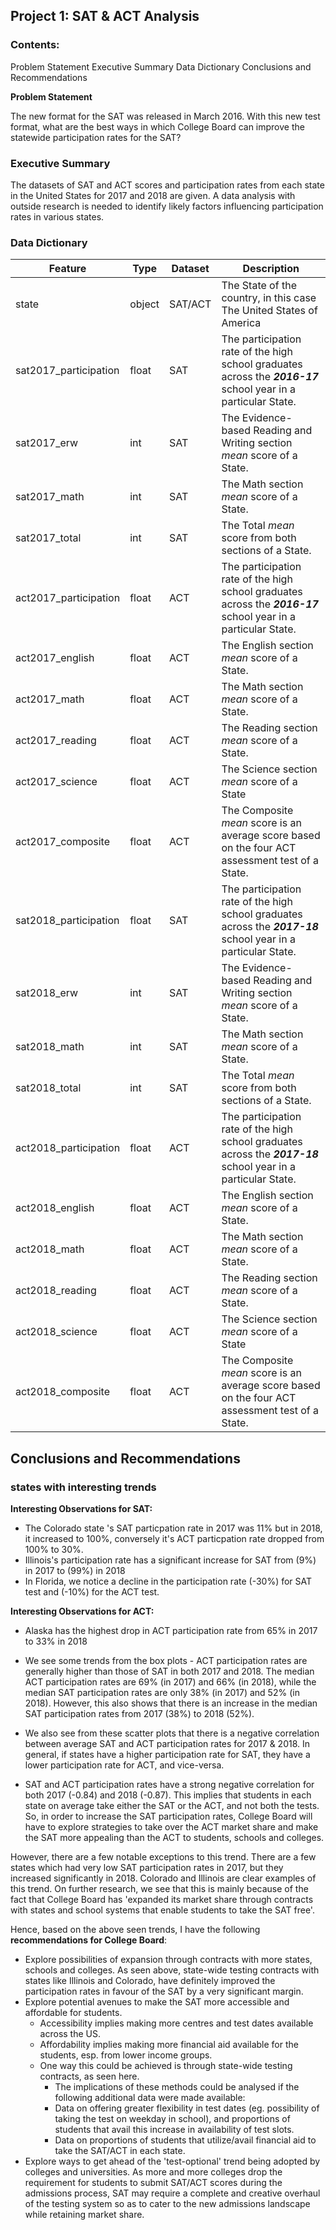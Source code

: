  ## Project 1: SAT & ACT Analysis

### Contents:

Problem Statement
Executive Summary
Data Dictionary
Conclusions and Recommendations

<b>Problem Statement</b>

The new format for the SAT was released in March 2016. With this new test format, what are the best ways in which College Board can improve the statewide participation rates for the SAT?


### Executive Summary

The datasets of SAT and ACT scores and participation rates from each state in the United States for 2017 and 2018 are given. A data analysis with outside research is needed to identify likely factors influencing participation rates in various states.



### Data Dictionary


|Feature|Type|Dataset|Description|
|---|---|---|---|
|state|object|SAT/ACT|The State of the country, in this case The United States of America| 
|sat2017_participation|float|SAT|The participation rate of the high school graduates across the __*2016-17*__ school year in a particular State.|
|sat2017_erw|int|SAT|The Evidence-based Reading and Writing section *mean* score of a State.|
|sat2017_math|int|SAT|The Math section *mean* score of a State.|
|sat2017_total|int|SAT|The Total *mean* score from both sections of a State.|
|act2017_participation|float|ACT|The participation rate of the high school graduates across the __*2016-17*__ school year in a particular State.|
|act2017_english|float|ACT|The English section *mean* score of a State.|
|act2017_math|float|ACT|The Math section *mean* score of a State.|
act2017_reading|float|ACT|The Reading section *mean* score of a State.|
act2017_science|float|ACT|The Science section *mean* score of a State|
|act2017_composite|float|ACT|The Composite *mean* score is an average score based on the four ACT assessment test of a State.|
|sat2018_participation|float|SAT|The participation rate of the high school graduates across the __*2017-18*__ school year in a particular State.|
|sat2018_erw|int|SAT|The Evidence-based Reading and Writing section *mean* score of a State.|
|sat2018_math|int|SAT|The Math section *mean* score of a State.|
|sat2018_total|int|SAT|The Total *mean* score from both sections of a State.|
|act2018_participation|float|ACT|The participation rate of the high school graduates across the __*2017-18*__ school year in a particular State.|
|act2018_english|float|ACT|The English section *mean* score of a State.|
|act2018_math|float|ACT|The Math section *mean* score of a State.|
act2018_reading|float|ACT|The Reading section *mean* score of a State.|
act2018_science|float|ACT|The Science section *mean* score of a State|
|act2018_composite|float|ACT|The Composite *mean* score is an average score based on the four ACT assessment test of a State.|




## Conclusions and Recommendations
### states with interesting trends
<b>Interesting Observations for SAT:</b>

- The Colorado state 's SAT particpation rate in 2017 was 11% but in 2018, it increased to 100%, conversely it's ACT particpation rate dropped from 100% to 30%.
- Illinois's participation rate has a significant increase for SAT from (9%) in 2017 to (99%) in 2018
- In Florida, we notice a decline in the participation rate (-30%) for SAT test and (-10%) for the ACT test.

<b>Interesting Observations for ACT:</b>
- Alaska has the highest drop in ACT participation rate from 65% in 2017 to 33% in 2018


- We see some trends from the box plots - ACT participation rates are generally higher than those of SAT in both 2017 and 2018. The median ACT participation rates are 69% (in 2017) and 66% (in 2018), while the median SAT participation rates are only 38% (in 2017) and 52% (in 2018). However, this also shows that there is an increase in the median SAT participation rates from 2017 (38%) to 2018 (52%).

- We also see from these scatter plots that there is a negative correlation between average SAT and ACT participation rates for 2017 & 2018. In general, if states have a higher participation rate for SAT, they have a lower participation rate for ACT, and vice-versa.
- SAT and ACT participation rates have a strong negative correlation for both 2017 (-0.84) and 2018 (-0.87). This implies that students in each state on average take either the SAT or the ACT, and not both the tests. So, in order to increase the SAT participation rates, College Board will have to explore strategies to take over the ACT market share and make the SAT more appealing than the ACT to students, schools and colleges.


However, there are a few notable exceptions to this trend. There are a few states which had very low SAT participation rates in 2017, but they increased significantly in 2018. Colorado and Illinois are clear examples of this trend. On further research, we see that this is mainly because of the fact that College Board has 'expanded its market share through contracts with states and school systems that enable students to take the SAT free'.


Hence, based on the above seen trends, I have the following <b>recommendations for College Board</b>:
- Explore possibilities of expansion through contracts with more states, schools and colleges. As seen above, state-wide testing contracts with states like Illinois and Colorado, have definitely improved the participation rates in favour of the SAT by a very significant margin.
- Explore potential avenues to make the SAT more accessible and affordable for students.
   - Accessibility implies making more centres and test dates available across the US.
   - Affordability implies making more financial aid available for the students, esp. from lower income groups.
  - One way this could be achieved is through state-wide testing contracts, as seen here.
    - The implications of these methods could be analysed if the following additional data were made available:
    - Data on offering greater flexibility in test dates (eg. possibility of taking the test on weekday in school), and proportions of students that avail this increase in availability of test slots.
    - Data on proportions of students that utilize/avail financial aid to take the SAT/ACT in each state.
- Explore ways to get ahead of the 'test-optional' trend being adopted by colleges and universities. As more and more colleges drop the requirement for students to submit SAT/ACT scores during the admissions process, SAT may require a complete and creative overhaul of the testing system so as to cater to the new admissions landscape while retaining market share.



